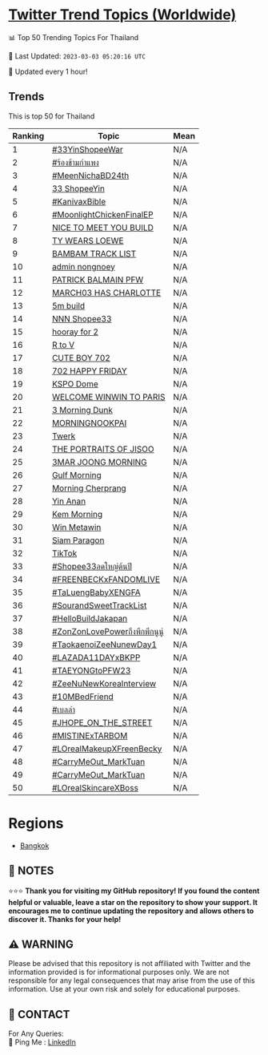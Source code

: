 [Twitter Trend Topics (Worldwide)](https://github.com/ErcinDedeoglu/Twitter-Trend-Topics)
==========


📊 Top 50 Trending Topics For Thailand

📆 Last Updated: `2023-03-03 05:20:16 UTC`

🔧 Updated every 1 hour!


## Trends

This is top 50 for Thailand

| Ranking | Topic | Mean |
| ------- | ------------ | ------------ |
| 1 | [#33YinShopeeWar](http://twitter.com/search?q=%2333YinShopeeWar) | N/A |
| 2 | [#ร้องข้ามกําแพง](http://twitter.com/search?q=%23%e0%b8%a3%e0%b9%89%e0%b8%ad%e0%b8%87%e0%b8%82%e0%b9%89%e0%b8%b2%e0%b8%a1%e0%b8%81%e0%b9%8d%e0%b8%b2%e0%b9%81%e0%b8%9e%e0%b8%87) | N/A |
| 3 | [#MeenNichaBD24th](http://twitter.com/search?q=%23MeenNichaBD24th) | N/A |
| 4 | [33 ShopeeYin](http://twitter.com/search?q=33+ShopeeYin) | N/A |
| 5 | [#KanivaxBible](http://twitter.com/search?q=%23KanivaxBible) | N/A |
| 6 | [#MoonlightChickenFinalEP](http://twitter.com/search?q=%23MoonlightChickenFinalEP) | N/A |
| 7 | [NICE TO MEET YOU BUILD](http://twitter.com/search?q=NICE+TO+MEET+YOU+BUILD) | N/A |
| 8 | [TY WEARS LOEWE](http://twitter.com/search?q=TY+WEARS+LOEWE) | N/A |
| 9 | [BAMBAM TRACK LIST](http://twitter.com/search?q=BAMBAM+TRACK+LIST) | N/A |
| 10 | [admin nongnoey](http://twitter.com/search?q=admin+nongnoey) | N/A |
| 11 | [PATRICK BALMAIN PFW](http://twitter.com/search?q=PATRICK+BALMAIN+PFW) | N/A |
| 12 | [MARCH03 HAS CHARLOTTE](http://twitter.com/search?q=MARCH03+HAS+CHARLOTTE) | N/A |
| 13 | [5m build](http://twitter.com/search?q=5m+build) | N/A |
| 14 | [NNN Shopee33](http://twitter.com/search?q=NNN+Shopee33) | N/A |
| 15 | [hooray for 2](http://twitter.com/search?q=hooray+for+2) | N/A |
| 16 | [R to V](http://twitter.com/search?q=R+to+V) | N/A |
| 17 | [CUTE BOY 702](http://twitter.com/search?q=CUTE+BOY+702) | N/A |
| 18 | [702 HAPPY FRIDAY](http://twitter.com/search?q=702+HAPPY+FRIDAY) | N/A |
| 19 | [KSPO Dome](http://twitter.com/search?q=KSPO+Dome) | N/A |
| 20 | [WELCOME WINWIN TO PARIS](http://twitter.com/search?q=WELCOME+WINWIN+TO+PARIS) | N/A |
| 21 | [3 Morning Dunk](http://twitter.com/search?q=3+Morning+Dunk) | N/A |
| 22 | [MORNING​ NOOKPAI](http://twitter.com/search?q=MORNING%e2%80%8b+NOOKPAI) | N/A |
| 23 | [Twerk](http://twitter.com/search?q=Twerk) | N/A |
| 24 | [THE PORTRAITS OF JISOO](http://twitter.com/search?q=THE+PORTRAITS+OF+JISOO) | N/A |
| 25 | [3MAR JOONG MORNING](http://twitter.com/search?q=3MAR+JOONG+MORNING) | N/A |
| 26 | [Gulf Morning](http://twitter.com/search?q=Gulf+Morning) | N/A |
| 27 | [Morning Cherprang](http://twitter.com/search?q=Morning+Cherprang) | N/A |
| 28 | [Yin Anan](http://twitter.com/search?q=Yin+Anan) | N/A |
| 29 | [Kem Morning](http://twitter.com/search?q=Kem+Morning) | N/A |
| 30 | [Win Metawin](http://twitter.com/search?q=Win+Metawin) | N/A |
| 31 | [Siam Paragon](http://twitter.com/search?q=Siam+Paragon) | N/A |
| 32 | [TikTok](http://twitter.com/search?q=TikTok) | N/A |
| 33 | [#Shopee33ลดใหญ่ต้นปี](http://twitter.com/search?q=%23Shopee33%e0%b8%a5%e0%b8%94%e0%b9%83%e0%b8%ab%e0%b8%8d%e0%b9%88%e0%b8%95%e0%b9%89%e0%b8%99%e0%b8%9b%e0%b8%b5) | N/A |
| 34 | [#FREENBECKxFANDOMLIVE](http://twitter.com/search?q=%23FREENBECKxFANDOMLIVE) | N/A |
| 35 | [#TaLuengBabyXENGFA](http://twitter.com/search?q=%23TaLuengBabyXENGFA) | N/A |
| 36 | [#SourandSweetTrackList](http://twitter.com/search?q=%23SourandSweetTrackList) | N/A |
| 37 | [#HelloBuildJakapan](http://twitter.com/search?q=%23HelloBuildJakapan) | N/A |
| 38 | [#ZonZonLovePowerถึงพึกพึกนูนู่](http://twitter.com/search?q=%23ZonZonLovePower%e0%b8%96%e0%b8%b6%e0%b8%87%e0%b8%9e%e0%b8%b6%e0%b8%81%e0%b8%9e%e0%b8%b6%e0%b8%81%e0%b8%99%e0%b8%b9%e0%b8%99%e0%b8%b9%e0%b9%88) | N/A |
| 39 | [#TaokaenoiZeeNunewDay1](http://twitter.com/search?q=%23TaokaenoiZeeNunewDay1) | N/A |
| 40 | [#LAZADA11DAYxBKPP](http://twitter.com/search?q=%23LAZADA11DAYxBKPP) | N/A |
| 41 | [#TAEYONGtoPFW23](http://twitter.com/search?q=%23TAEYONGtoPFW23) | N/A |
| 42 | [#ZeeNuNewKoreaInterview](http://twitter.com/search?q=%23ZeeNuNewKoreaInterview) | N/A |
| 43 | [#10MBedFriend](http://twitter.com/search?q=%2310MBedFriend) | N/A |
| 44 | [#เบลล่า](http://twitter.com/search?q=%23%e0%b9%80%e0%b8%9a%e0%b8%a5%e0%b8%a5%e0%b9%88%e0%b8%b2) | N/A |
| 45 | [#JHOPE_ON_THE_STREET](http://twitter.com/search?q=%23JHOPE_ON_THE_STREET) | N/A |
| 46 | [#MISTINExTARBOM](http://twitter.com/search?q=%23MISTINExTARBOM) | N/A |
| 47 | [#LOrealMakeupXFreenBecky](http://twitter.com/search?q=%23LOrealMakeupXFreenBecky) | N/A |
| 48 | [#CarryMeOut_MarkTuan](http://twitter.com/search?q=%23CarryMeOut_MarkTuan) | N/A |
| 49 | [#CarryMeOut_MarkTuan](http://twitter.com/search?q=%23CarryMeOut_MarkTuan) | N/A |
| 50 | [#LOrealSkincareXBoss](http://twitter.com/search?q=%23LOrealSkincareXBoss) | N/A |



# Regions

* [Bangkok](</Thailand/Bangkok.md>)



## 📝 NOTES

⭐⭐⭐ **Thank you for visiting my GitHub repository! If you found the content helpful or valuable, leave a star on the repository to show your support. It encourages me to continue updating the repository and allows others to discover it. Thanks for your help!**


## ⚠️ WARNING

Please be advised that this repository is not affiliated with Twitter and the information provided is for informational purposes only. We are not responsible for any legal consequences that may arise from the use of this information. Use at your own risk and solely for educational purposes.


## 📨 CONTACT

 For Any Queries:  
            🏓 Ping Me : [LinkedIn](https://www.linkedin.com/in/ercindedeoglu/)
